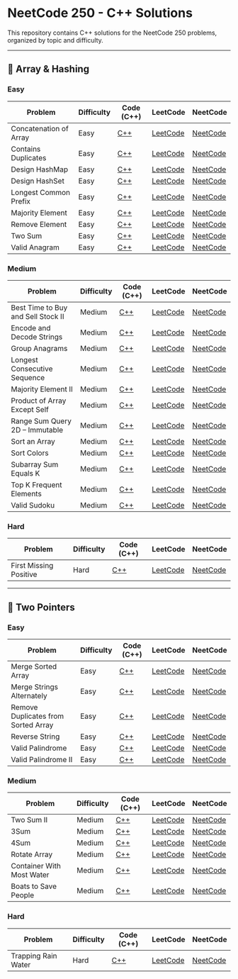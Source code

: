 
# NeetCode 250 - C++ Solutions

This repository contains C++ solutions for the NeetCode 250 problems, organized by topic and difficulty.

---

## 📁 Array & Hashing

### Easy

| Problem | Difficulty | Code (C++) | LeetCode | NeetCode |
|--------|------------|------------|----------|----------|
| Concatenation of Array | Easy | [C++](Array%20%26%20Hashing/Easy/ConcatenationOfArray.cpp) | [LeetCode](https://leetcode.com/problems/concatenation-of-array/) | [NeetCode](https://neetcode.io/problems/concatenation-of-array) |
| Contains Duplicates | Easy | [C++](Array%20%26%20Hashing/Easy/ContainsDuplicates.cpp) | [LeetCode](https://leetcode.com/problems/contains-duplicate/) | [NeetCode](https://neetcode.io/problems/contains-duplicate) |
| Design HashMap | Easy | [C++](Array%20%26%20Hashing/Easy/DesignHashMap.cpp) | [LeetCode](https://leetcode.com/problems/design-hashmap/) | [NeetCode](https://neetcode.io/problems/design-hashmap) |
| Design HashSet | Easy | [C++](Array%20%26%20Hashing/Easy/DesignHashSet.cpp) | [LeetCode](https://leetcode.com/problems/design-hashset/) | [NeetCode](https://neetcode.io/problems/design-hashset) |
| Longest Common Prefix | Easy | [C++](Array%20%26%20Hashing/Easy/LongestCommonPrefix.cpp) | [LeetCode](https://leetcode.com/problems/longest-common-prefix/) | [NeetCode](https://neetcode.io/problems/longest-common-prefix) |
| Majority Element | Easy | [C++](Array%20%26%20Hashing/Easy/MajorityElement.cpp) | [LeetCode](https://leetcode.com/problems/majority-element/) | [NeetCode](https://neetcode.io/problems/majority-element) |
| Remove Element | Easy | [C++](Array%20%26%20Hashing/Easy/RemoveElement.cpp) | [LeetCode](https://leetcode.com/problems/remove-element/) | [NeetCode](https://neetcode.io/problems/remove-element) |
| Two Sum | Easy | [C++](Array%20%26%20Hashing/Easy/TwoSum.cpp) | [LeetCode](https://leetcode.com/problems/two-sum/) | [NeetCode](https://neetcode.io/problems/two-sum) |
| Valid Anagram | Easy | [C++](Array%20%26%20Hashing/Easy/ValidAnagram.cpp) | [LeetCode](https://leetcode.com/problems/valid-anagram/) | [NeetCode](https://neetcode.io/problems/valid-anagram) |


### Medium

| Problem | Difficulty | Code (C++) | LeetCode | NeetCode |
|--------|------------|------------|----------|----------|
| Best Time to Buy and Sell Stock II | Medium | [C++](Array%20%26%20Hashing/Medium/BestTimetoBuyandSellStockII.cpp) | [LeetCode](https://leetcode.com/problems/best-time-to-buy-and-sell-stock-ii/) | [NeetCode](https://neetcode.io/problems/best-time-to-buy-and-sell-stock-ii) |
| Encode and Decode Strings | Medium | [C++](Array%20%26%20Hashing/Medium/EncodeAndDecode.cpp) | [LeetCode](https://leetcode.com/problems/encode-and-decode-strings/) | [NeetCode](https://neetcode.io/problems/encode-and-decode-strings) |
| Group Anagrams | Medium | [C++](Array%20%26%20Hashing/Medium/GroupAnagrams.cpp) | [LeetCode](https://leetcode.com/problems/group-anagrams/) | [NeetCode](https://neetcode.io/problems/group-anagrams) |
| Longest Consecutive Sequence | Medium | [C++](Array%20%26%20Hashing/Medium/LongestConsecutiveSequence.cpp) | [LeetCode](https://leetcode.com/problems/longest-consecutive-sequence/) | [NeetCode](https://neetcode.io/problems/longest-consecutive-sequence) |
| Majority Element II | Medium | [C++](Array%20%26%20Hashing/Medium/MajorityElementII.cpp) | [LeetCode](https://leetcode.com/problems/majority-element-ii/) | [NeetCode](https://neetcode.io/problems/majority-element-ii) |
| Product of Array Except Self | Medium | [C++](Array%20%26%20Hashing/Medium/ProductofArrayExceptSelf.cpp) | [LeetCode](https://leetcode.com/problems/product-of-array-except-self/) | [NeetCode](https://neetcode.io/problems/product-of-array-except-self) |
| Range Sum Query 2D – Immutable | Medium | [C++](Array%20%26%20Hashing/Medium/RangeSumQuery2D-Immutable.cpp) | [LeetCode](https://leetcode.com/problems/range-sum-query-2d-immutable/) | [NeetCode](https://neetcode.io/problems/range-sum-query-2d-immutable) |
| Sort an Array | Medium | [C++](Array%20%26%20Hashing/Medium/SortAnArray.cpp) | [LeetCode](https://leetcode.com/problems/sort-an-array/) | [NeetCode](https://neetcode.io/problems/sort-an-array) |
| Sort Colors | Medium | [C++](Array%20%26%20Hashing/Medium/SortColors.cpp) | [LeetCode](https://leetcode.com/problems/sort-colors/) | [NeetCode](https://neetcode.io/problems/sort-colors) |
| Subarray Sum Equals K | Medium | [C++](Array%20%26%20Hashing/Medium/SubarraySumEqualsK.cpp) | [LeetCode](https://leetcode.com/problems/subarray-sum-equals-k/) | [NeetCode](https://neetcode.io/problems/subarray-sum-equals-k) |
| Top K Frequent Elements | Medium | [C++](Array%20%26%20Hashing/Medium/TopKFrequentElements.cpp) | [LeetCode](https://leetcode.com/problems/top-k-frequent-elements/) | [NeetCode](https://neetcode.io/problems/top-k-frequent-elements) |
| Valid Sudoku | Medium | [C++](Array%20%26%20Hashing/Medium/ValidSudoku.cpp) | [LeetCode](https://leetcode.com/problems/valid-sudoku/) | [NeetCode](https://neetcode.io/problems/valid-sudoku) |


### Hard

| Problem | Difficulty | Code (C++) | LeetCode | NeetCode |
|--------|------------|------------|----------|----------|
| First Missing Positive | Hard | [C++](Array%20%26%20Hashing/Hard/FirstMissingPositive.cpp) | [LeetCode](https://leetcode.com/problems/first-missing-positive/) | [NeetCode](https://neetcode.io/problems/first-missing-positive) |


---

## 📁 Two Pointers

### Easy

| Problem | Difficulty | Code (C++) | LeetCode | NeetCode |
|--------|------------|------------|----------|----------|
| Merge Sorted Array | Easy | [C++](Two%20Pointers/Easy/MergeSortedArray.cpp) | [LeetCode](https://leetcode.com/problems/merge-sorted-array/) | [NeetCode](https://neetcode.io/problems/merge-sorted-array) |
| Merge Strings Alternately | Easy | [C++](Two%20Pointers/Easy/MergeStringsAlternately.cpp) | [LeetCode](https://leetcode.com/problems/merge-strings-alternately/) | [NeetCode](https://neetcode.io/problems/merge-strings-alternately) |
| Remove Duplicates from Sorted Array | Easy | [C++](Two%20Pointers/Easy/RemoveDuplicatesfromSortedArray.cpp) | [LeetCode](https://leetcode.com/problems/remove-duplicates-from-sorted-array/) | [NeetCode](https://neetcode.io/problems/remove-duplicates-from-sorted-array) |
| Reverse String | Easy | [C++](Two%20Pointers/Easy/ReverseString.cpp) | [LeetCode](https://leetcode.com/problems/reverse-string/) | [NeetCode](https://neetcode.io/problems/reverse-string) |
| Valid Palindrome | Easy | [C++](Two%20Pointers/Easy/ValidPalindrome.cpp) | [LeetCode](https://leetcode.com/problems/valid-palindrome/) | [NeetCode](https://neetcode.io/problems/valid-palindrome) |
| Valid Palindrome II | Easy | [C++](Two%20Pointers/Easy/ValidPalindromeII.cpp) | [LeetCode](https://leetcode.com/problems/valid-palindrome-ii/) | [NeetCode](https://neetcode.io/problems/valid-palindrome-ii) |

### Medium

| Problem | Difficulty | Code (C++) | LeetCode | NeetCode |
|--------|------------|------------|----------|----------|
| Two Sum II | Medium | [C++](Two%20Pointers/Medium/TwoSumII.cpp) | [LeetCode](https://leetcode.com/problems/two-sum-ii-input-array-is-sorted/) | [NeetCode](https://neetcode.io/problems/two-sum-ii-input-array-is-sorted) |
| 3Sum | Medium | [C++](Two%20Pointers/Medium/ThreeSum.cpp) | [LeetCode](https://leetcode.com/problems/3sum/) | [NeetCode](https://neetcode.io/problems/3sum) |
| 4Sum | Medium | [C++](Two%20Pointers/Medium/FourSum.cpp) | [LeetCode](https://leetcode.com/problems/4sum/) | [NeetCode](https://neetcode.io/problems/4sum) |
| Rotate Array | Medium | [C++](Two%20Pointers/Medium/RotateArray.cpp) | [LeetCode](https://leetcode.com/problems/rotate-array/) | [NeetCode](https://neetcode.io/problems/rotate-array) |
| Container With Most Water | Medium | [C++](Two%20Pointers/Medium/ContainerWithMostWater.cpp) | [LeetCode](https://leetcode.com/problems/container-with-most-water/) | [NeetCode](https://neetcode.io/problems/container-with-most-water) |
| Boats to Save People | Medium | [C++](Two%20Pointers/Medium/BoatsToSavePeople.cpp) | [LeetCode](https://leetcode.com/problems/boats-to-save-people/) | [NeetCode](https://neetcode.io/problems/boats-to-save-people) |

### Hard

| Problem             | Difficulty | Code (C++)                                       | LeetCode                                                       | NeetCode                                                     |
| ------------------- | ---------- | ------------------------------------------------ | -------------------------------------------------------------- | ------------------------------------------------------------ |
| Trapping Rain Water | Hard       | [C++](Two%20Pointers/Hard/TrappingRainWater.cpp) | [LeetCode](https://leetcode.com/problems/trapping-rain-water/) | [NeetCode](https://neetcode.io/problems/trapping-rain-water) |
